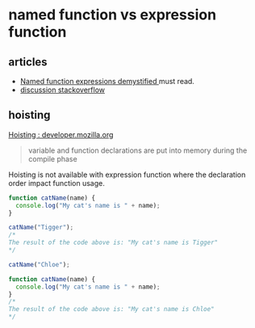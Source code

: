 
# named function vs expression function

## articles

- [Named function expressions demystified ](http://kangax.github.io/nfe/) must read.
- [discussion stackoverflow](http://stackoverflow.com/questions/336859/var-functionname-function-vs-function-functionname)

## hoisting

[Hoisting : developer.mozilla.org](https://developer.mozilla.org/en-US/docs/Glossary/Hoisting)

> variable and function declarations are put into memory during the compile phase

Hoisting is not available with expression function where the declaration order impact function usage.

```javascript
function catName(name) {
  console.log("My cat's name is " + name);
}

catName("Tigger");
/*
The result of the code above is: "My cat's name is Tigger"
*/
```

```javascript
catName("Chloe");

function catName(name) {
  console.log("My cat's name is " + name);
}
/*
The result of the code above is: "My cat's name is Chloe"
*/
```
